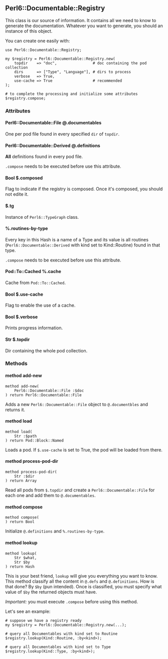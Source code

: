 ## Perl6::Documentable::Registry

This class is our source of information. It contains all we need to know to generate the documentation. Whatever you want to generate, you should an instance of this object.

You can create one easily with:

```perl6
use Perl6::Documentable::Registry;

my $registry = Perl6::Documentable::Registry.new(
    topdir    => "doc",                # doc containing the pod collection
    dirs      => ["Type", "Language"], # dirs to process
    verbose   => True,
    use-cache => True                  # recommended
);

# to complete the processing and initialize some attributes
$registry.compose;
```

### Attributes

#### Perl6::Documentable::File @.documentables

One per pod file found in every specified `dir` of `topdir`.

#### Perl6::Documentable::Derived @.definitions

**All** definitions found in every pod file.

`.compose` needs to be executed before use this attribute.

#### Bool \$.composed

Flag to indicate if the registry is composed. Once it's composed, you should not edite it.

#### \$.tg

Instance of `Perl6::TypeGraph` class.

#### %.routines-by-type

Every key in this Hash is a name of a Type and its value is all routines (`Perl6::Documentable::Derived` with kind set to Kind::Routine) found in that type.

`.compose` needs to be executed before use this attribute.

#### Pod::To::Cached %.cache

Cache from `Pod::To::Cached`.

#### Bool \$.use-cache

Flag to enable the use of a cache.

#### Bool \$.verbose

Prints progress information.

#### Str \$.topdir

Dir containing the whole pod collection.

### Methods

#### method add-new

```perl6
method add-new(
    Perl6::Documentable::File :$doc
) return Perl6::Documentable::File
```

Adds a new `Perl6::Documentable::File` object to `@.documentbles` and returns it.

#### method load

```perl6
method load(
    Str :$path
) return Pod::Block::Named
```

Loads a pod. If `$.use-cache` is set to True, the pod will be loaded from there.

#### method process-pod-dir

```perl6
method process-pod-dir(
    Str :$dir
) return Array
```

Read all pods from `$.topdir` and create a `Perl6::Documentable::File` for each one and add them to `@.documentables`.

#### method compose

```perl6
method compose(
) return Bool
```

Initialize `@.definitions` and `%.routines-by-type`.

#### method lookup

```perl6
method lookup(
    Str $what,
    Str $by
) return Hash
```

This is your best friend, `lookup` will give you everything you want to know. This method classify all the content in `@.defs` and `@.definitions`. How is that done? By `$by` (pun intended). Once is classified, you must specify what value of `$by` the returned objects must have.

_Important:_ you must execute `.compose` before using this method.

Let's see an example:

```
# suppose we have a registry ready
my $registry = Perl6::Documentable::Registry.new(...);

# query all Documentables with kind set to Routine
$registry.lookup(Kind::Routine, :by<kind>);

# query all Documentables with kind set to Type
$registry.lookup(Kind::Type, :by<kind>);
```
